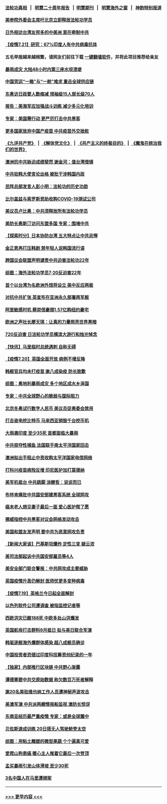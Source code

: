 #### [法轮功真相](https://github.com/gfw-breaker/truth/blob/master/README.md?t=0) &nbsp;&nbsp;|&nbsp;&nbsp; [明慧二十周年报告](https://github.com/gfw-breaker/mh-reports/blob/master/README.md?t=0) &nbsp;&nbsp;|&nbsp;&nbsp;[明慧期刊](https://github.com/gfw-breaker/mh-qikan) &nbsp;&nbsp;|&nbsp;&nbsp; [明慧海外之窗](https://github.com/gfw-breaker/mh-news/blob/master/README.md?t=0) &nbsp;&nbsp;|&nbsp;&nbsp; [神韵特别报道](https://github.com/gfw-breaker/mh-news/blob/master/shenyun.md?t=0)
#### [美参院外委会主席吁北京立即释放法轮功学员](../pages/nsc418/n13104658.md?t=07212302) 
#### [日外相访台湾友邦多的中美洲 意在牵制中共](../pages/nsc418/n13104575.md?t=07212302) 
#### [【疫情7.21】研究：67%印度人有中共病毒抗体](../pages/nsc418/n13104091.md?t=07212302) 
#### 五毛举报越来越频繁，请网友们前往下载 [一键翻墙软件](https://github.com/gfw-breaker/ssr-accounts)，并将此项目推荐给亲友
#### [暴雨成灾 大陆48小时内第三座水坝溃堤](../pages/nsc418/n13102731.md?t=07212302) 
#### [中国货运“一箱”与“一舱”难求 重击全球供应链](../pages/nsc418/n13103404.md?t=07212302) 
#### [东奥访日政要人数缩减 领袖级15人部长级70人](../pages/nsc418/n13104097.md?t=07212302) 
#### [报告：美海军应加强战斗训练 减少多元化培训](../pages/nsc418/n13103723.md?t=07212302) 
#### [专家：美国需行动 更严厉打击中共黑客](../pages/nsc418/n13103193.md?t=07212302) 
#### [更多国家放弃中国产疫苗 中共疫苗外交挫败](../pages/nsc418/n13103312.md?t=07212302) 
#### [《九评共产党》](https://github.com/begood0513/9ping.md/blob/master/README.md) &nbsp;|&nbsp; [《解体党文化》](../../../../jtdwh.md/blob/master/README.md)  &nbsp;|&nbsp; [《共产主义的终极目的》](../../../../gczydzjmd.md/blob/master/README.md) &nbsp;|&nbsp; [《魔鬼在统治我们的世界》](../../../../mgztzwmdsj.md/blob/master/README.md) 
#### [澳洲抗中共胁迫成绩斐然 谢金河：值台湾借镜](../pages/nsc418/n13103351.md?t=07212302) 
#### [中共驻韩大使言论出格 被批干涉韩国内政](../pages/nsc418/n13103262.md?t=07212302) 
#### [民阵总部发言人彭小明：法轮功的历史功勋](../pages/nsc418/n13102792.md?t=07212302) 
#### [比尔盖兹与索罗斯资助收购COVID-19测试公司](../pages/nsc418/n13102560.md?t=07212302) 
#### [美议员卢比奥：中共须释放所有法轮功学员](../pages/nsc418/n13102667.md?t=07212302) 
#### [美防长奥斯汀访问东盟多国 专家：围堵中共](../pages/nsc418/n13102649.md?t=07212302) 
#### [【探索时分】日本协防台湾 五大特点让中共忌惮](../pages/nsc418/n13100187.md?t=07212302) 
#### [金正恩再打压韩剧 禁年轻人说韩国流行语](../pages/nsc418/n13102358.md?t=07212302) 
#### [跨国议会联盟声明谴责中共迫害法轮功22年](../pages/nsc418/n13102310.md?t=07212302) 
#### [组图：海外法轮功学员7·20反迫害22年](../pages/nsc418/n13101213.md?t=07212302) 
#### [首个以台湾为名欧洲外馆将设立 美中反应两极](../pages/nsc418/n13102224.md?t=07212302) 
#### [对抗中共扩张 英宣布在亚洲永久部署两军舰](../pages/nsc418/n13102051.md?t=07212302) 
#### [阿里敏感时机 蔡崇信豪掷1.57亿购纽约豪宅](../pages/nsc418/n13102161.md?t=07212302) 
#### [欧洲之声社长廖天琪：让真的力量照亮世界黑暗](../pages/nsc418/n13101755.md?t=07212302) 
#### [720反迫害 日法轮功学员横滨大游行和烛光悼念](../pages/nsc418/n13101782.md?t=07212302) 
#### [【快讯】马里临时总统遇刺 自称无碍](../pages/nsc418/n13101715.md?t=07212302) 
#### [【疫情7.20】英国全面开放 病例不增反降](../pages/nsc418/n13101424.md?t=07212302) 
#### [韩舰官兵均未打疫苗 逾八成染疫 防长致歉](../pages/nsc418/n13101521.md?t=07212302) 
#### [组图：奥地利暴雨成灾 多个地区成水乡泽国](../pages/nsc418/n13099627.md?t=07212302) 
#### [专家：中共全球野心的脆弱与国际阻力](../pages/nsc418/n13101267.md?t=07212302) 
#### [北京冬奥试行数字人民币 美议员促奥委会禁用](../pages/nsc418/n13099942.md?t=07212302) 
#### [打击盗电挖比特币 马来西亚销毁千台挖币机](../pages/nsc418/n13099735.md?t=07212302) 
#### [大雨袭印度 至少35死 首都面临大暴雨](../pages/nsc418/n13099882.md?t=07212302) 
#### [中共掠夺性捕鱼 法国联手南太平洋国家回击](../pages/nsc418/n13099676.md?t=07212302) 
#### [澳洲拟出手阻止中资收购太平洋国家电信网络](../pages/nsc418/n13099535.md?t=07212302) 
#### [打科兴疫苗病殁反增 印尼医护加打莫德纳](../pages/nsc418/n13099340.md?t=07212302) 
#### [美军机抵台 中共跳脚 涂醒哲：说说而已](../pages/nsc418/n13099379.md?t=07212302) 
#### [布林肯痛批中共国安部建黑客系统 全球网攻](../pages/nsc418/n13099506.md?t=07212302) 
#### [癌末老人想见妻子最后一面 爱心医护帮了愿](../pages/nsc418/n13098220.md?t=07212302) 
#### [挪威指控中共黑客对议会网络发动攻击](../pages/nsc418/n13099621.md?t=07212302) 
#### [美国和盟友发声明 要中共为恶意网攻负责](../pages/nsc418/n13099486.md?t=07212302) 
#### [【新闻大家谈】巴基斯坦爆炸 定性三变 疑云浓](../pages/nsc418/n13099122.md?t=07212302) 
#### [美司法部起诉中共国安部雇员等4人](../pages/nsc418/n13099431.md?t=07212302) 
#### [美安全部门联合警报：中共网攻成主要威胁](../pages/nsc418/n13098721.md?t=07212302) 
#### [英国疫情升高仍解封 医师忧更多变种病毒](../pages/nsc418/n13099314.md?t=07212302) 
#### [【疫情7.19】英格兰今日起全面解封](../pages/nsc418/n13098843.md?t=07212302) 
#### [以色列软件公司遭调查 被指监控记者等](../pages/nsc418/n13098746.md?t=07212302) 
#### [西欧洪灾已酿188死 中欧多处山洪爆发](../pages/nsc418/n13098256.md?t=07212302) 
#### [英国航母打击群料9月抵日 拟与美日联合军演](../pages/nsc418/n13097990.md?t=07212302) 
#### [韩驱逐舰海外爆群体感染 超八成舰员确诊](../pages/nsc418/n13097981.md?t=07212302) 
#### [中国投资者恐错过印度科技筹资创纪录的一年](../pages/nsc418/n13084670.md?t=07212302) 
#### [【独家】内部推行区块链 中共野心渐露](../pages/nsc418/n13094145.md?t=07212302) 
#### [谭德塞要中共交原始数据 称欠数百万死者解释](../pages/nsc418/n13097567.md?t=07212302) 
#### [逾20名美驻维也纳工作人员遭神秘声波攻击](../pages/nsc418/n13097477.md?t=07212302) 
#### [美澳军演 中共派两艘情报船监视 澳防长惊讶](../pages/nsc418/n13097237.md?t=07212302) 
#### [东南亚经历最严重疫情 专家：或是全球震中](../pages/nsc418/n13097282.md?t=07212302) 
#### [贝佐斯速成训练 20日搭无人驾驶舱登太空](../pages/nsc418/n13097128.md?t=07212302) 
#### [组图：用粘土雕塑的微型果蔬 个个逼真可爱](../pages/nsc418/n13096570.md?t=07212302) 
#### [爱爬山狗患癌 暖心主人推着它最后一次登顶](../pages/nsc418/n13096603.md?t=07212302) 
#### [孟买暴雨引发山体滑坡 至少30死](../pages/nsc418/n13097044.md?t=07212302) 
#### [3名中国人在马里遭绑架](../pages/nsc418/n13096912.md?t=07212302) 

----
#### [ >>> 更早内容 <<< ](../indexes/nsc418-earlier.md)

